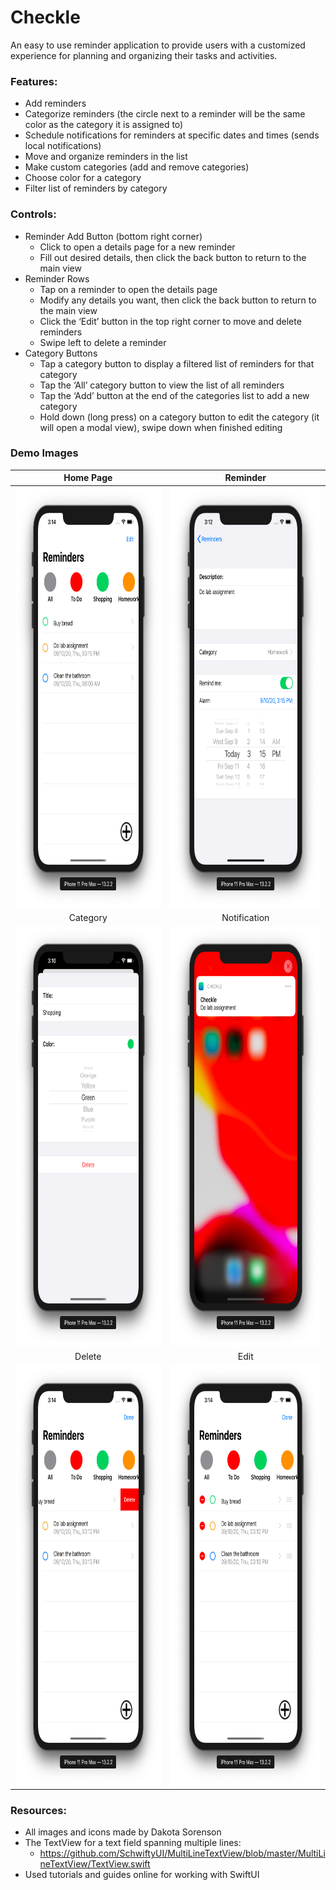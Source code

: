 # Checkle

An easy to use reminder application to provide users with a customized experience for planning and organizing their tasks and activities.

### Features:
- Add reminders
- Categorize reminders (the circle next to a reminder will be the same color as the category it is assigned to)
- Schedule notifications for reminders at specific dates and times (sends local notifications)
- Move and organize reminders in the list
- Make custom categories (add and remove categories)
- Choose color for a category
- Filter list of reminders by category

### Controls:
- Reminder Add Button (bottom right corner)
  - Click to open a details page for a new reminder
  - Fill out desired details, then click the back button to return to the main view
- Reminder Rows
  - Tap on a reminder to open the details page
  - Modify any details you want, then click the back button to return to the main view
  - Click the ‘Edit’ button in the top right corner to move and delete reminders
  - Swipe left to delete a reminder
- Category Buttons
  - Tap a category button to display a filtered list of reminders for that category
  - Tap the ‘All’ category button to view the list of all reminders
  - Tap the ‘Add’ button at the end of the categories list to add a new category
  - Hold down (long press) on a category button to edit the category (it will open a modal view), swipe down when finished editing

### Demo Images

Home Page            |  Reminder
:-------------------------:|:-------------------------:
<img src="/Demo/Checkle_Home.png" width="380" height="672">  |  <img src="/Demo/Checkle_Reminder.png" width="380" height="672">
Category           |  Notification
<img src="/Demo/Checkle_Category.png" width="380" height="672">  |  <img src="/Demo/Checkle_Notification.png" width="380" height="672">
Delete           |  Edit
<img src="/Demo/Checkle_Delete.png" width="380" height="672">  |  <img src="/Demo/Checkle_Edit.png" width="380" height="672">

### Resources:
- All images and icons made by Dakota Sorenson
- The TextView for a text field spanning multiple lines:
  - https://github.com/SchwiftyUI/MultiLineTextView/blob/master/MultiLineTextView/TextView.swift
- Used tutorials and guides online for working with SwiftUI
